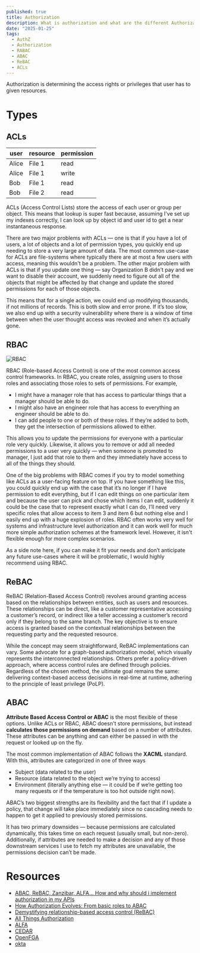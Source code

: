 ```yaml
---
published: true
title: Authorization
description: What is authorization and what are the different Authorization types
date: "2025-01-25"
tags:
  - AuthZ
  - Authorization
  - RABAC
  - ABAC
  - ReBAC
  - ACLs
---
```


Authorization is determining the access rights or privileges that user has to given resources.

#  Types

##  ACLs

| user | resource | permission |
|-|-|-|
| Alice | File 1 | read |
| Alice | File 1 | write |
| Bob | File 1 | read |
| Bob | File 2 | read |

ACLs (Access Control Lists) store the access of each user or group per object. 
This means that lookup is super fast because, assuming I've set up my indexes correctly, I can look up by object id and user id to get a near instantaneous response. 

There are two major problems with ACLs — one is that if you have a lot of users, a lot of objects and a lot of permission types, you quickly end up needing to store a very large amount of data.
The most common use-case for ACLs are file-systems where typically there are at most a few users with access, meaning this wouldn't be a problem.
The other major problem with ACLs is that if you update one thing — say Organization B didn't pay and we want to disable their account, we suddenly need to figure out all of the objects that might be affected by that change and update the stored permissions for each of those objects.

This means that for a single action, we could end up modifying thousands, if not millions of records. 
This is both slow and error prone. If it’s too slow, we also end up with a security vulnerability where there is a window of time between when the user thought access was revoked and when it’s actually gone.

## RBAC

![RBAC](/img/AuthZ_RBAC.png)


RBAC (Role-based Access Control) is one of the most common access control frameworks. 
In RBAC, you create roles, assigning users to those roles and associating those roles to sets of
permissions.  For example, 
- I might have a manager role that has access to particular things that a manager should be able to do. 
- I might also have an engineer role that has access to everything an engineer should be able to do. 
- I can add people to one or both of these roles. If they’re added to both, they get the intersection of permissions allowed to either. 

This allows you to update the permissions for everyone with a particular role very quickly. Likewise, it allows you to remove or add all needed permissions to a user very quickly — when someone is promoted to manager, I just add that role to them and they immediately have access to all of the things they should. 

One of the big problems with RBAC comes if you try to model something like ACLs as a 
user-facing feature on top. If you have something like this, you could quickly end up with the 
case that it’s no longer if I have permission to edit everything, but if I can edit things on one particular item and because the user can pick and chose which items I can edit, suddenly it 
could be the case that to represent exactly what I can do, I’ll need very specific roles that allow access to item 3 and item 6 but nothing else and I easily end up with a huge explosion of roles. 
RBAC often works very well for systems and infrastructure level authorization and it can work well for much more simple authorization schemes at the framework level. However, it isn't flexible enough for more complex scenarios. 

As a side note here, if you can make it fit your needs and don’t anticipate any future use-cases where it will be problematic, I would highly recommend using RBAC.

## ReBAC
ReBAC (Relation-Based Access Control) revolves around granting access based on the relationships between entities, such as users and resources. These relationships can be direct, like a customer representative accessing a customer’s record, or indirect like a teller accessing a customer’s record only if they belong to the same branch. The key objective is to ensure access is granted based on the contextual relationships between the requesting party and the requested resource.

While the concept may seem straightforward, ReBAC implementations can vary. Some advocate for a graph-based authorization model, which visually represents the interconnected relationships. Others prefer a policy-driven approach, where access control rules are defined through policies. Regardless of the chosen method, the ultimate goal remains the same: delivering context-based access decisions in real-time at runtime, adhering to the principle of least privilege (PoLP).


## ABAC
**Attribute Based Access Control or ABAC** is the most flexible of these options. Unlike ACLs or RBAC, ABAC doesn't store permissions, but instead **calculates those permissions on demand** based on a number of attributes. These attributes can be anything and can either be passed in with the request or looked up on the fly. 

The most common implementation of ABAC follows the 
**XACML** standard. With this, attributes are categorized in one of three ways
- Subject (data  related to the user)
- Resource (data related to the object we’re trying to access)
- Environment (literally anything else — it could be if we’re getting too many requests or if the temperature is too hot outside right now). 

ABAC’s two biggest strengths are its flexibility and the fact that if I update a policy, that change will take place immediately since no cascading needs  to happen to get it applied to previously stored permissions. 

It has two primary downsides —  because permissions are calculated
dynamically, this takes time on each request (usually small, but non-zero). Additionally, 
if attributes are needed to make a decision and any of those downstream services I use to fetch
my attributes are unavailable, the permissions decision can’t be made. 

# Resources
- [ABAC, ReBAC, Zanzibar, ALFA... How and why should i implement authorization in my APIs](https://www.youtube.com/watch?v=byI_Jjb0c6c&list=LL&index=1)
- [How Authorization Evolves: From basic roles to ABAC](https://www.youtube.com/watch?v=1ZINsQN7gtM&list=LL&index=2)
- [Demystifying relationship-based access control (ReBAC)](https://axiomatics.com/blog/demystifying-relationship-based-access-control-rebac-what-you-need-to-know)
- [All Things Authorization](https://scribe.rip/all-things-authorization-d1713ad6b9e0)
- [ALFA](https://alfa.guide//)
- [CEDAR](https://www.cedarpolicy.com/en)
- [OpenFGA](https://openfga.dev/)
- [okta](https://www.okta.com)
